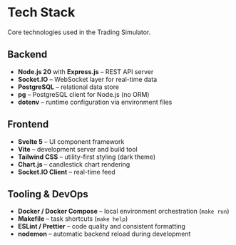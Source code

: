 # Tech Stack

Core technologies used in the Trading Simulator.

## Backend
- **Node.js 20** with **Express.js** – REST API server
- **Socket.IO** – WebSocket layer for real-time data
- **PostgreSQL** – relational data store
- **pg** – PostgreSQL client for Node.js (no ORM)
- **dotenv** – runtime configuration via environment files

## Frontend
- **Svelte 5** – UI component framework
- **Vite** – development server and build tool
- **Tailwind CSS** – utility-first styling (dark theme)
- **Chart.js** – candlestick chart rendering
- **Socket.IO Client** – real-time feed

## Tooling & DevOps
- **Docker / Docker Compose** – local environment orchestration (`make run`)
- **Makefile** – task shortcuts (`make help`)
- **ESLint / Prettier** – code quality and consistent formatting
- **nodemon** – automatic backend reload during development
